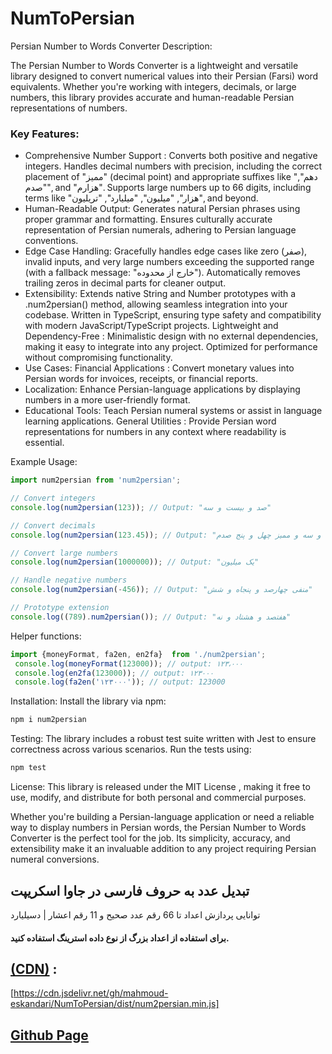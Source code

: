 # NumToPersian

Persian Number to Words Converter
Description:

The Persian Number to Words Converter is a lightweight and versatile library designed to convert numerical values into their Persian (Farsi) word equivalents. Whether you're working with integers, decimals, or large numbers, this library provides accurate and human-readable Persian representations of numbers.

### Key Features:
* Comprehensive Number Support :
Converts both positive and negative integers.
Handles decimal numbers with precision, including the correct placement of "ممیز" (decimal point) and appropriate suffixes like "دهم", "صدم", and "هزارم".
Supports large numbers up to 66 digits, including terms like "هزار", "میلیون", "میلیارد", "تریلیون", and beyond.
* Human-Readable Output:
Generates natural Persian phrases using proper grammar and formatting.
Ensures culturally accurate representation of Persian numerals, adhering to Persian language conventions.
* Edge Case Handling:
Gracefully handles edge cases like zero (صفر), invalid inputs, and very large numbers exceeding the supported range (with a fallback message: "خارج از محدوده").
Automatically removes trailing zeros in decimal parts for cleaner output.
* Extensibility:
Extends native String and Number prototypes with a .num2persian() method, allowing seamless integration into your codebase.
Written in TypeScript, ensuring type safety and compatibility with modern JavaScript/TypeScript projects.
Lightweight and Dependency-Free :
Minimalistic design with no external dependencies, making it easy to integrate into any project.
Optimized for performance without compromising functionality.
* Use Cases:
Financial Applications : Convert monetary values into Persian words for invoices, receipts, or financial reports.
* Localization: Enhance Persian-language applications by displaying numbers in a more user-friendly format.
* Educational Tools: Teach Persian numeral systems or assist in language learning applications.
General Utilities : Provide Persian word representations for numbers in any context where readability is essential.

Example Usage:
```javascript
import num2persian from 'num2persian';

// Convert integers
console.log(num2persian(123)); // Output: "صد و بیست و سه"

// Convert decimals
console.log(num2persian(123.45)); // Output: "صد و بیست و سه و ممیز چهل و پنج صدم"

// Convert large numbers
console.log(num2persian(1000000)); // Output: "یک میلیون"

// Handle negative numbers
console.log(num2persian(-456)); // Output: "منفی چهارصد و پنجاه و شش"

// Prototype extension
console.log((789).num2persian()); // Output: "هفتصد و هشتاد و نه"

```


Helper functions:
```javascript
import {moneyFormat, fa2en, en2fa}  from './num2persian';
 console.log(moneyFormat(123000)); // output: ۱۲۳،۰۰۰
 console.log(en2fa(123000)); // output: ۱۲۳۰۰۰
 console.log(fa2en('۱۲۳۰۰۰')); // output: 123000
```

Installation:
Install the library via npm:

```bash
npm i num2persian
```

Testing:
The library includes a robust test suite written with Jest to ensure correctness across various scenarios. Run the tests using:

```bash
npm test
```

License:
This library is released under the MIT License , making it free to use, modify, and distribute for both personal and commercial purposes.

Whether you're building a Persian-language application or need a reliable way to display numbers in Persian words, the Persian Number to Words Converter is the perfect tool for the job. Its simplicity, accuracy, and extensibility make it an invaluable addition to any project requiring Persian numeral conversions.


## تبدیل عدد به حروف فارسی در جاوا اسکریپت
توانایی پردازش اعداد تا 66 رقم عدد صحیح و 11 رقم اعشار | دسیلیارد

#### برای استفاده از اعداد بزرگ از نوع داده استرینگ استفاده کنید.

## [(CDN)](https://cdn.jsdelivr.net/gh/mahmoud-eskandari/NumToPersian/dist/num2persian.min.js) :
[https://cdn.jsdelivr.net/gh/mahmoud-eskandari/NumToPersian/dist/num2persian.min.js]

## [Github Page](https://mahmoud-eskandari.github.io/NumToPersian/)
